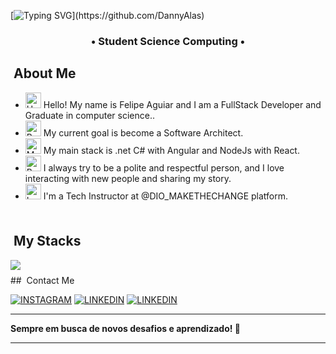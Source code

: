 [![Typing SVG](https://typewriter-orpin.vercel.app/typewriter/?font=Fira+Code&duration=4000&pause=1000&color=00FFF4&background=FFFFFF00&center=false&width=435&lines=OL%C3%81!+SEJAM+BEM-VINDOS+AO+MEU+GITHUB!;HELLO!+WELCOME+TO+MY+GITHUB!)](https://github.com/DannyAlas)

<h3 align="center">
   • Student Science Computing • 
</h3>

## &nbsp;About Me
- <img src="https://raw.githubusercontent.com/Tarikul-Islam-Anik/Animated-Fluent-Emojis/master/Emojis/Hand%20gestures/Hand%20with%20Fingers%20Splayed%20Light%20Skin%20Tone.png" alt="Hand with Fingers Splayed Light Skin Tone" width="25" height="25" /> Hello! My name is Felipe Aguiar and I am a FullStack Developer and Graduate in computer science.. <br />
- <img src="https://raw.githubusercontent.com/Tarikul-Islam-Anik/Animated-Fluent-Emojis/master/Emojis/Hand%20gestures/Brain.png" alt="Brain" width="25" height="25" /> My current goal is become a Software Architect.<br />
- <img src="https://raw.githubusercontent.com/Tarikul-Islam-Anik/Animated-Fluent-Emojis/master/Emojis/People%20with%20professions/Man%20Technologist%20Light%20Skin%20Tone.png" alt="Man Technologist Light Skin Tone" width="25" height="25" /> My main stack is .net C# with Angular and NodeJs with React.<br />
- <img src="https://raw.githubusercontent.com/Tarikul-Islam-Anik/Animated-Fluent-Emojis/master/Emojis/People%20with%20professions/Boy%20Light%20Skin%20Tone.png" alt="Boy Light Skin Tone" width="25" height="25" /> I always try to be a polite and respectful person, and I love interacting with new people and sharing my story.<br />
- <img src="https://raw.githubusercontent.com/Tarikul-Islam-Anik/Animated-Fluent-Emojis/master/Emojis/People%20with%20professions/Teacher%20Light%20Skin%20Tone.png" alt="Left Speech Bubble" width="25" height="25" /> I'm a Tech Instructor at @DIO_MAKETHECHANGE platform.




<img src="./.github/assets/lineBar.png" width="100%" height="8px"/>

## &nbsp;My Stacks

 <img src="https://skillicons.dev/icons?i=vscode,eclipse,idea,java,python,azure,aws,git,github&theme=dark" />

<img src="./.github/assets/lineBar.png" width="100%" height="8px"/>
## &nbsp;Contact Me

[![INSTAGRAM](https://skillicons.dev/icons?i=instagram)](https://www.instagram.com/lczin_db)
[![LINKEDIN](https://go-skill-icons.vercel.app/api/icons?i=linkedin)]([https://www.linkedin.com/in/caio-andres/](https://www.linkedin.com/in/lucas-dias-bernardes-95216124b))
[![LINKEDIN](https://go-skill-icons.vercel.app/api/icons?i=gmail)](lucasdbernardes0306@gmail.com)
 






---

**Sempre em busca de novos desafios e aprendizado! 🚀**

---
